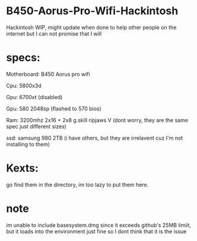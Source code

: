 # B450-Aorus-Pro-Wifi-Hackintosh
Hackintosh WIP, might update when done to help other people on the internet but I can not promise that I will
# specs:
Motherboard: B450 Aorus pro wifi

Cpu: 5800x3d

Gpu: 6700xt (disabled)

Gpu: 580 2048sp (flashed to 570 bios)

Ram: 3200mhz 2x16 + 2x8 g.skill ripjaws V (dont worry, they are the same spec just different sizes)

ssd: samsung 980 2TB (i have others, but they are irrelavent cuz I'm not installing to them)

# Kexts:
go find them in the directory, im too lazy to put them here.
# note
im unable to include basesystem.dmg since it exceeds github's 25MB limiit, but it loads into the environment just fine so I dont think that it is the issue
